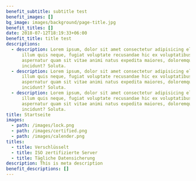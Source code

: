 ```yaml
---
benefit_subtitle: subtitle test
benefit_images: []
bg_image: images/background/page-title.jpg
benefit_titles: []
date: 2018-07-12T18:19:33+06:00
benefit_title: title test
descriptions:
  - description: Lorem ipsum, dolor sit amet consectetur adipisicing elit. Debitis
      illum quis neque, fugiat voluptate recusandae hic ex voluptatibus
      aspernatur quam sit vitae animi natus expedita maiores, doloremque ducimus
      incidunt? Soluta.
  - description: Lorem ipsum, dolor sit amet consectetur adipisicing elit. Debitis
      illum quis neque, fugiat voluptate recusandae hic ex voluptatibus
      aspernatur quam sit vitae animi natus expedita maiores, doloremque ducimus
      incidunt? Soluta.
  - description: Lorem ipsum, dolor sit amet consectetur adipisicing elit. Debitis
      illum quis neque, fugiat voluptate recusandae hic ex voluptatibus
      aspernatur quam sit vitae animi natus expedita maiores, doloremque ducimus
      incidunt? Soluta.
title: Startseite
images:
  - path: /images/lock.png
  - path: /images/certified.png
  - path: /images/calender.png
titles:
  - title: Verschlüsselt
  - title: ISO zertifizierte Server
  - title: Tägliche Datensicherung
description: This is meta description
benefit_descriptions: []
---
```

